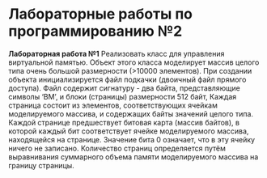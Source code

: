# Лабораторные работы по программированию №2

**Лабораторная работа №1**
Реализовать класс для управления виртуальной памятью. Объект этого
класса моделирует массив целого типа очень большой размерности (&gt;10000
элементов).
При создании объекта инициализируется файл подкачки (двоичный
файл прямого доступа). Файл содержит сигнатуру - два байта,
представляющие символы ‘ВМ’, и блоки (страницы) размерности 512 байт,
Каждая страница состоит из элементов, соответствующих ячейкам
моделируемого массива, и содержащих байты значений целого типа. Каждой
странице предшествует битовая карта (массив байтов), в которой каждый бит
соответствует ячейке моделируемого массива, находящейся на странице.
Значение бита 0 означает, что в эту ячейку ничего не записано.
Количество страниц определяется путём выравнивания суммарного
объема памяти моделируемого массива на границу страницы.